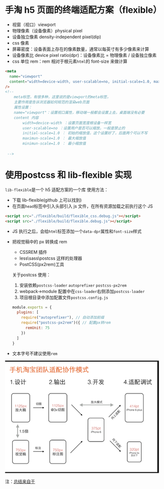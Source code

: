 # 手淘 h5 页面的终端适配方案（flexible）

- 视窗（视口）viewport
- 物理像素（设备像素）physical pixel
- 设备独立像素 density-independent pixel(dip)
- css 像素
- 屏幕密度：设备表面上存在的像素数量，通常以每英寸有多少像素来计算
- 设备像素比 device pixel ratio(dpr)：设备像素比 = 物理像素 / 设备独立像素
- css 单位 rem：rem 相对于根元素`html`的 font-size 来做计算

```html
<meta
  name="viewport"
  content="width=device-width, user-scalable=no, initial-scale=1.0, maximum-scale=1.0, minimum-scale=1.0"
/>
<!-- 
    meta标签，有很多种，这里说的是viewport的meta标签，
    主要作用是告诉浏览器如何规范的渲染web页面
    属性设置：
    name="viewport"：设置视口属性，移动端一般都会设置上去，桌面端没有必要
    content 内容
        width=device-width ：设置页面宽度根设备一样宽
        user-scalable=no ：设置用户是否可以缩放，一般是禁止的
        initial-scale=1.0 ： 初始的缩放值，这个设置好了，后面两个可以不写
        maximun-scale=1.0 ： 最大缩放值
        minimun-scale=1.0 ： 最小缩放值

 -->
```

# 使用postcss 和 lib-flexible 实现

`lib-flexible`是一个 h5 适配方案的一个库
使用方法：

- 下载 lib-flexible(github 上可以找到)
- 在页面`head`标签中引入头部引入 js 文件，在所有资源加载之前执行这个 JS

```html
<script src="./flexible/build/flexible_css.debug.js"></script>
<script src="./flexible/build/flexible.debug.js"></script>
```

- JS 执行之后，会给`html`标签添加一个`data-dpr`属性和`font-size`样式

- 把视觉稿中的 px 转换成 rem

  - CSSREM 插件
  - less\sass\postcss 这样的处理器
  - PostCSS(px2rem)工具

  关于postcss 使用：

  1. 安装依赖`postcss-loader` `autoprefixer` `postcss-px2rem`
  2. webpack->module 配置中在`css-loader`右侧添加`postcss-loader`
  3. 项目根目录中添加配置文件`postcss.config.js`

  ```js
  module.exports = {
    plugins: [
      require("autoprefixer"), // 自动添加前缀
      require("postcss-px2rem")({ // 配置px转rem
        remUnit: 75
      })
    ]
  }
  ```

- 文本字号不建议使用`rem`

<img src="./img/手淘团队适配写作模式.png" alt="手淘团队适配写作模式">

注：[总结来自于](https://github.com/amfe/article/issues/17)